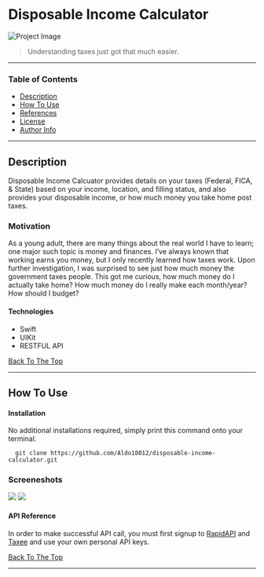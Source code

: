# Disposable Income Calculator
![Project Image](project-image-url)

> Understanding taxes just got that much easier.

---

### Table of Contents

- [Description](#description)
- [How To Use](#how-to-use)
- [References](#references)
- [License](#license)
- [Author Info](#author-info)

---

## Description

Disposable Income Calcuator provides details on your taxes (Federal, FICA, & State) based on your income, location, and filling status, and also provides your disposable income, or how much money you take home post taxes.

### Motivation

As a young adult, there are many things about the real world I have to learn; one major such topic is money and finances. I’ve always known that working earns you money, but I only recently learned how taxes work. Upon further investigation, I was surprised to see just how much money the government taxes people. This got me curious, how much money do I actually take home? How much money do I really make each month/year? How should I budget?

#### Technologies

- Swift
- UIKit
- RESTFUL API

[Back To The Top](#read-me-template)

---

## How To Use

#### Installation

No additional installations required, simply print this command onto your terminal.
```
  git clone https://github.com/Aldo10012/disposable-income-calculator.git
```

### Screeneshots

![](./Images/calculateVC)
![](./Images/resultsVC)




#### API Reference

In order to make successful API call, you must first signup to [RapidAPI](https://rapidapi.com/stylinandy/api/taxee/) and [Taxee](https://taxee.io/) and use your own personal API keys.

[Back To The Top](#read-me-template)

---

